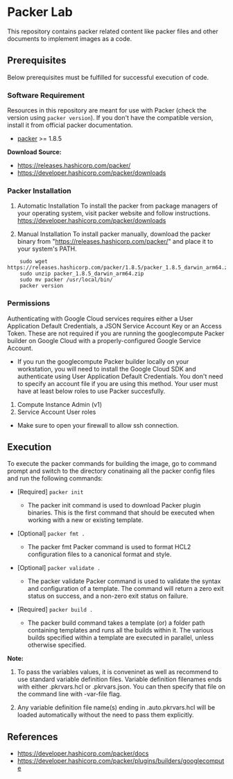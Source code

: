 # Packer Lab
This repository contains packer related content like packer files and other documents to implement images as a code.

## Prerequisites
Below prerequisites must be fulfilled for successful execution of code.

### Software Requirement
Resources in this repository are meant for use with Packer (check the version using `packer version`). If you don't have the compatible version, install it from official packer documentation.

- [packer](https://releases.hashicorp.com/packer/) >= 1.8.5

**Download Source:**
- https://releases.hashicorp.com/packer/
- https://developer.hashicorp.com/packer/downloads

### Packer Installation

1. Automatic Installation
To install the packer from package managers of your operating system, visit packer website and follow instructions.
    https://developer.hashicorp.com/packer/downloads

2. Manual Installation
To install packer manually, download the packer binary from "https://releases.hashicorp.com/packer/" and place it to your system's PATH.
```
    sudo wget https://releases.hashicorp.com/packer/1.8.5/packer_1.8.5_darwin_arm64.zip
    sudo unzip packer_1.8.5_darwin_arm64.zip
    sudo mv packer /usr/local/bin/
    packer version
```

### Permissions
Authenticating with Google Cloud services requires either a User Application Default Credentials, a JSON Service Account Key or an Access Token. These are not required if you are running the googlecompute Packer builder on Google Cloud with a properly-configured Google Service Account.

- If you run the googlecompute Packer builder locally on your workstation, you will need to install the Google Cloud SDK and authenticate using User Application Default Credentials. You don't need to specify an account file if you are using this method. Your user must have at least below roles to use Packer succesfully.

1. Compute Instance Admin (v1)
2. Service Account User roles

- Make sure to open your firewall to allow ssh connection.

## Execution
To execute the packer commands for building the image, go to command prompt and switch to the directory conatinaing all the packer config files and run the following commands:

-   [Required] `packer init`
    -   The packer init command is used to download Packer plugin binaries. This is the first command that should be executed when working with a new or existing template.

-   [Optional] `packer fmt .`
    -   The packer fmt Packer command is used to format HCL2 configuration files to a canonical format and style.

-   [Optional] `packer validate .`
    -   The packer validate Packer command is used to validate the syntax and configuration of a template. The command will return a zero exit status on success, and a non-zero exit status on failure.

-   [Required] `packer build .`
    -   The packer build command takes a template (or) a folder path containing templates and runs all the builds within it. The various builds specified within a template are executed in parallel, unless otherwise specified.

**Note:** 
1. To pass the variables values, it is conveninet as well as recommend to use standard variable definition files. Variable definition filenames ends with either .pkrvars.hcl or .pkrvars.json. You can then specify that file on the command line with -var-file flag.

2. Any variable definition file name(s) ending in .auto.pkrvars.hcl will be loaded automatically without the need to pass them explicitly.

## References
- https://developer.hashicorp.com/packer/docs
- https://developer.hashicorp.com/packer/plugins/builders/googlecompute